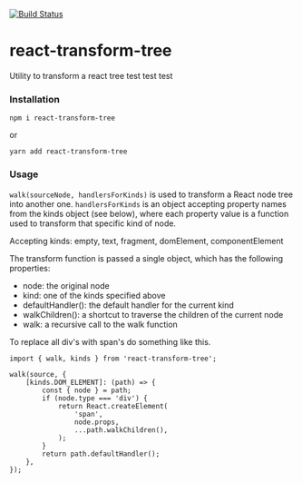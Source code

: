 [![Build Status](https://travis-ci.com/JoakimSM/react-transform-tree.svg?branch=master)](https://travis-ci.com/JoakimSM/react-transform-tree)

# react-transform-tree
Utility to transform a react tree test test test

### Installation

`npm i react-transform-tree`

or 

`yarn add react-transform-tree`

### Usage

`walk(sourceNode, handlersForKinds)` is used to transform a React node tree into another one. `handlersForKinds` is an object accepting property names from the kinds object (see below), where each property value is a function used to transform that specific kind of node. 

Accepting kinds:
empty, text, fragment, domElement, componentElement

The transform function is passed a single object, which has the following properties:
- node: the original node
- kind: one of the kinds specified above
- defaultHandler(): the default handler for the current kind
- walkChildren(): a shortcut to traverse the children of the current node
- walk: a recursive call to the walk function

To replace all div's with span's do something like this.

```
import { walk, kinds } from 'react-transform-tree';

walk(source, {
    [kinds.DOM_ELEMENT]: (path) => {
        const { node } = path;
        if (node.type === 'div') {
            return React.createElement(
                'span',
                node.props,
                ...path.walkChildren(),
            );
        }
        return path.defaultHandler();
    },
});
```


